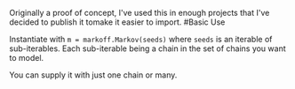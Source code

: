 Originally a proof of concept, I've used this in enough projects that I've decided to publish it tomake it easier to import.
#Basic Use

Instantiate with `m = markoff.Markov(seeds)` where `seeds` is an iterable of sub-iterables. Each sub-iterable being a chain in the set of chains you want to model.

You can supply it with just one chain or many.



